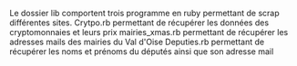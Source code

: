 Le dossier lib comportent trois programme en ruby permettant de scrap différentes sites.
Crytpo.rb permettant de récupérer les données des cryptomonnaies et leurs prix
mairies_xmas.rb permettant de récupérer les adresses mails des mairies du Val d'Oise
Deputies.rb permettant de récupérer les noms et prénoms du députés ainsi que son adresse mail